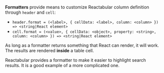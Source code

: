 **Formatters** provide means to customize Reactabular column definition through `header` and `cell`:

* `header.format = (<label>, { cellData: <label>, column: <column> }) => <string|React element>`
* `cell.format = (<value>, { cellData: <object>, property: <string>, column: <column> }) => <string|React element>`

As long as a formatter returns something that React can render, it will work. The results are rendered **inside** a table cell.

Reactabular provides a formatter to make it easier to highlight search results. It is a good example of a more complicated one.
